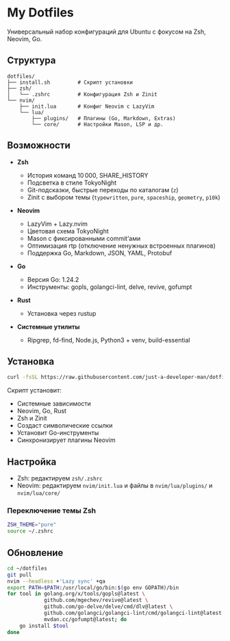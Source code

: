 # My Dotfiles

Универсальный набор конфигураций для Ubuntu с фокусом на Zsh, Neovim, Go.

## Структура

```
dotfiles/
├── install.sh         # Скрипт установки
├── zsh/
│   └── .zshrc         # Конфигурация Zsh и Zinit
└── nvim/
    ├── init.lua       # Конфиг Neovim с LazyVim
    └── lua/
        ├── plugins/   # Плагины (Go, Markdown, Extras)
        └── core/      # Настройки Mason, LSP и др.
```

## Возможности

- **Zsh**
  - История команд 10 000, SHARE_HISTORY
  - Подсветка в стиле TokyoNight
  - Git-подсказки, быстрые переходы по каталогам (`z`)
  - Zinit с выбором темы (`typewritten`, `pure`, `spaceship`, `geometry`, `p10k`)

- **Neovim**
  - LazyVim + Lazy.nvim
  - Цветовая схема TokyoNight
  - Mason с фиксированными commit’ами
  - Оптимизация rtp (отключение ненужных встроенных плагинов)
  - Поддержка Go, Markdown, JSON, YAML, Protobuf

- **Go**
  - Версия Go: 1.24.2
  - Инструменты: gopls, golangci-lint, delve, revive, gofumpt

- **Rust**
  - Установка через rustup

- **Системные утилиты**
  - Ripgrep, fd-find, Node.js, Python3 + venv, build-essential

## Установка

```bash
curl -fsSL https://raw.githubusercontent.com/just-a-developer-man/dotfiles/main/install.sh | bash
```

Скрипт установит:
- Системные зависимости
- Neovim, Go, Rust
- Zsh и Zinit
- Создаст символические ссылки
- Установит Go-инструменты
- Синхронизирует плагины Neovim

## Настройка

- Zsh: редактируем `zsh/.zshrc`
- Neovim: редактируем `nvim/init.lua` и файлы в `nvim/lua/plugins/` и `nvim/lua/core/`

### Переключение темы Zsh

```bash
ZSH_THEME="pure"
source ~/.zshrc
```

## Обновление

```bash
cd ~/dotfiles
git pull
nvim --headless +'Lazy sync' +qa
export PATH=$PATH:/usr/local/go/bin:$(go env GOPATH)/bin
for tool in golang.org/x/tools/gopls@latest \
            github.com/mgechev/revive@latest \
            github.com/go-delve/delve/cmd/dlv@latest \
            github.com/golangci/golangci-lint/cmd/golangci-lint@latest \
            mvdan.cc/gofumpt@latest; do
    go install $tool
done
```
